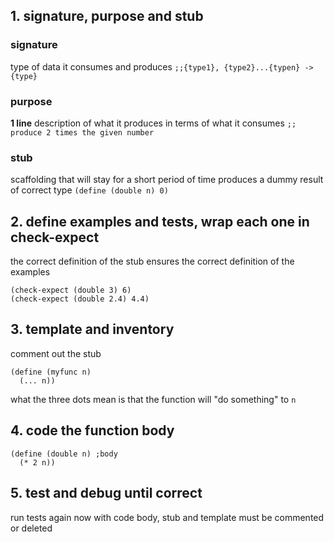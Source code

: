 ## 1. signature, purpose and stub
### signature
type of data it consumes and produces
`;;{type1}, {type2}...{typen} -> {type}`
### purpose
**1 line** description of what it produces in terms of what it consumes
`;; produce 2 times the given number`
### stub
scaffolding that will stay for a short period of time
produces a dummy result of correct type
`(define (double n) 0)`
## 2. define examples and tests, wrap each one in check-expect
the correct definition of the stub ensures the correct definition of the examples
```
(check-expect (double 3) 6)
(check-expect (double 2.4) 4.4)
```
## 3. template and inventory
comment out the stub
```
(define (myfunc n)
  (... n))
```
what the three dots mean is that the function will "do something" to `n`
## 4. code the function body
```
(define (double n) ;body
  (* 2 n))
```
## 5. test and debug until correct
run tests again now with code body, stub and template must be commented or deleted